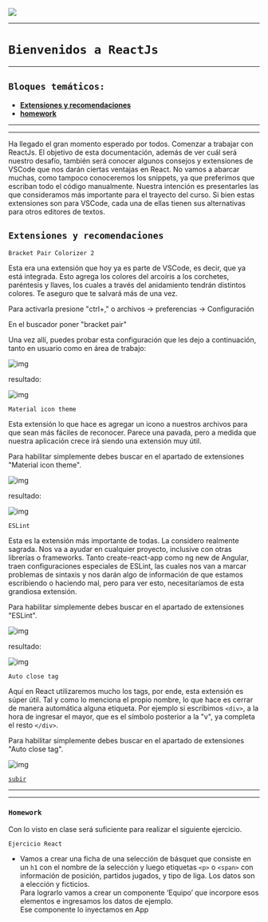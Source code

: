<p align='left'>
  <img src="https://www.frba.utn.edu.ar/wp-content/uploads/2019/10/logo-UTNBA-PNC-2016-2019-e1570223041254.png" />
</P>

---

# `Bienvenidos a ReactJs`

---

<a id="top"></a>

## `Bloques temáticos:`

- [**Extensiones y recomendaciones**](#item1)
- [**homework**](#item2)

---

---

Ha llegado el gran momento esperado por todos. Comenzar a trabajar con ReactJs. El objetivo de esta documentación, además de ver cuál será nuestro desafío, también será conocer algunos consejos y extensiones de VSCode que nos darán ciertas ventajas en React. No vamos a abarcar muchas, como tampoco conoceremos los snippets, ya que preferimos que escriban todo el código manualmente. Nuestra intención es presentarles las que consideramos más importante para el trayecto del curso. Si bien estas extensiones son para VSCode, cada una de ellas tienen sus alternativas para otros editores de textos.

<a id="item1"></a>

## `Extensiones y recomendaciones`

`Bracket Pair Colorizer 2`

Esta era una extensión que hoy ya es parte de VSCode, es decir, que ya está integrada. Esto agrega los colores del arcoíris a los corchetes, paréntesis y llaves, los cuales a través del anidamiento tendrán distintos colores. Te aseguro que te salvará más de una vez.

Para activarla presione "ctrl+," o archivos -> preferencias -> Configuración

En el buscador poner "bracket pair"

Una vez allí, puedes probar esta configuración que les dejo a continuación, tanto en usuario como en área de trabajo:

![img](./img/img-1.png)

resultado:

![img](./img/img-2.png)

`Material icon theme`

Esta extensión lo que hace es agregar un icono a nuestros archivos para que sean más fáciles de reconocer. Parece una pavada, pero a medida que nuestra aplicación crece irá siendo una extensión muy útil.

Para habilitar simplemente debes buscar en el apartado de extensiones "Material icon theme".

![img](./img/img-3.png)

resultado:

![img](./img/img-4.png)

`ESLint`

Esta es la extensión más importante de todas. La considero realmente sagrada. Nos va a ayudar en cualquier proyecto, inclusive con otras librerías o frameworks. Tanto create-react-app como ng new de Angular, traen configuraciones especiales de ESLint, las cuales nos van a marcar problemas de sintaxis y nos darán algo de información de que estamos escribiendo o haciendo mal, pero para ver esto, necesitaríamos de esta grandiosa extensión.

Para habilitar simplemente debes buscar en el apartado de extensiones "ESLint".

![img](./img/img-5.png)

resultado:

![img](./img/img-6.png)

`Auto close tag`

Aquí en React utilizaremos mucho los tags, por ende, esta extensión es súper útil. Tal y como lo menciona el propio nombre, lo que hace es cerrar de manera automática alguna etiqueta. Por ejemplo si escribimos `<div>`, a la hora de ingresar el mayor, que es el símbolo posterior a la "v", ya completa el resto `</div>`.

Para habilitar simplemente debes buscar en el apartado de extensiones "Auto close tag".

![img](./img/img-7.png)

[`subir`](#top)

---

---

<a id="item2"></a>

### `Homework`

Con lo visto en clase será suficiente para realizar el siguiente ejercicio.

`Ejercicio React`

- Vamos a crear una ficha de una selección de básquet que consiste en un `h1` con el nombre de la selección y luego etiquetas `<p>` o `<span>` con información de posición, partidos jugados, y tipo de liga. Los datos son a elección y ficticios. <br>
  Para lograrlo vamos a crear un componente ‘Equipo’ que incorpore esos elementos e ingresamos los datos de ejemplo. <br>
  Ese componente lo inyectamos en App
